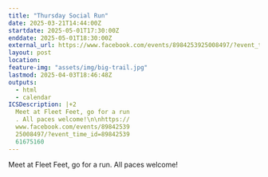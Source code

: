 ```yaml
---
title: "Thursday Social Run"
date: 2025-03-21T14:44:00Z
startdate: 2025-05-01T17:30:00Z
enddate: 2025-05-01T18:30:00Z
external_url: https://www.facebook.com/events/8984253925008497/?event_time_id=8984253961675160
layout: post
location: 
feature-img: "assets/img/big-trail.jpg"
lastmod: 2025-04-03T18:46:48Z
outputs:
  - html
  - calendar
ICSDescription: |+2
  Meet at Fleet Feet, go for a run  . All paces welcome!\n\nhttps://  www.facebook.com/events/89842539  25008497/?event_time_id=89842539  61675160
---
```


Meet at Fleet Feet, go for a run. All paces welcome!<br>
  <br>
  
